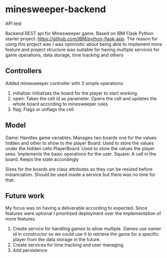 # minesweeper-backend
API test

Backend REST api for Minesweeper game. Based on IBM Flask Python starter project: https://github.com/IBM/python-flask-app. The reason for using this project was I was optimistic about being able to implement more feature and project structure was suitable for having multiple services for game operations, data storage, time tracking and others

## Controllers

Added minesweeper controller with 3 simple operations:

1. initialize: Initializes the board for the player to start working. 
2. open: Takes the cell id as parameter. Opens the cell and updates the whole board according to minesweeper rules
3. flag: Flags or unflags the cell

## Model

Game: Handles game variables. Manages two boards one for the values hidden and other to show to the player
Board: Used to store the values under the hidden cells
PlayerBoard: Used to store the values the player sees. Implements the basic operations for the user.
Square: A cell in the board. Keeps the state accordingly

Sizes for the boards are class attributes so they can be resized before instanciation. Should be used inside a service but there was no time for that.

## Future work

My focus was on having a deliverable according to expected. Since features were optional I prioritized deployment over the implementation of more features.

1. Create service for handling games to allow multiple. Games use owner id in constructor so we could use it to retrieve the game for a specific player from the data storage in the future.
2. Create services for time tracking and user managing
3. Add persistence


